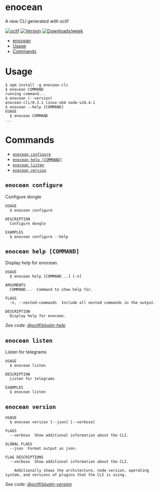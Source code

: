 # enocean

A new CLI generated with oclif

[![oclif](https://img.shields.io/badge/cli-oclif-brightgreen.svg)](https://oclif.io)
[![Version](https://img.shields.io/npm/v/enocean-cli.svg)](https://npmjs.org/package/enocean-cli)
[![Downloads/week](https://img.shields.io/npm/dw/enocean-cli.svg)](https://npmjs.org/package/enocean-cli)

<!-- toc -->
* [enocean](#enocean)
* [Usage](#usage)
* [Commands](#commands)
<!-- tocstop -->

# Usage

<!-- usage -->
```sh-session
$ npm install -g enocean-cli
$ enocean COMMAND
running command...
$ enocean (--version)
enocean-cli/0.3.1 linux-x64 node-v24.4.1
$ enocean --help [COMMAND]
USAGE
  $ enocean COMMAND
...
```
<!-- usagestop -->

# Commands

<!-- commands -->
* [`enocean configure`](#enocean-configure)
* [`enocean help [COMMAND]`](#enocean-help-command)
* [`enocean listen`](#enocean-listen)
* [`enocean version`](#enocean-version)

## `enocean configure`

Configure dongle

```
USAGE
  $ enocean configure

DESCRIPTION
  Configure dongle

EXAMPLES
  $ enocean configure --help
```

## `enocean help [COMMAND]`

Display help for enocean.

```
USAGE
  $ enocean help [COMMAND...] [-n]

ARGUMENTS
  COMMAND...  Command to show help for.

FLAGS
  -n, --nested-commands  Include all nested commands in the output.

DESCRIPTION
  Display help for enocean.
```

_See code: [@oclif/plugin-help](https://github.com/oclif/plugin-help/blob/v6.2.29/src/commands/help.ts)_

## `enocean listen`

Listen for telegrams

```
USAGE
  $ enocean listen

DESCRIPTION
  Listen for telegrams

EXAMPLES
  $ enocean listen
```

## `enocean version`

```
USAGE
  $ enocean version [--json] [--verbose]

FLAGS
  --verbose  Show additional information about the CLI.

GLOBAL FLAGS
  --json  Format output as json.

FLAG DESCRIPTIONS
  --verbose  Show additional information about the CLI.

    Additionally shows the architecture, node version, operating system, and versions of plugins that the CLI is using.
```

_See code: [@oclif/plugin-version](https://github.com/oclif/plugin-version/blob/v2.2.32/src/commands/version.ts)_
<!-- commandsstop -->
